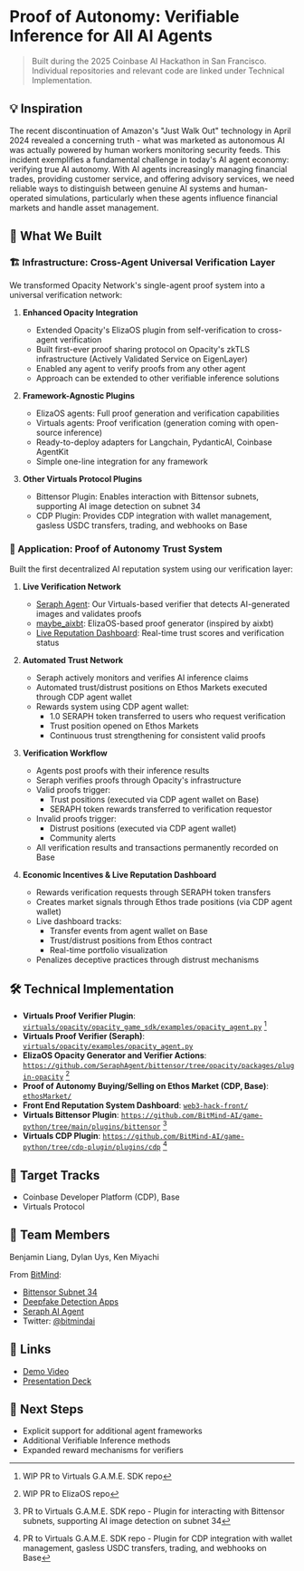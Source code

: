 # Proof of Autonomy: Verifiable Inference for All AI Agents

> Built during the 2025 Coinbase AI Hackathon in San Francisco. Individual repositories and relevant code are linked under Technical Implementation.

## 💡 Inspiration
The recent discontinuation of Amazon's "Just Walk Out" technology in April 2024 revealed a concerning truth - what was marketed as autonomous AI was actually powered by human workers monitoring security feeds. This incident exemplifies a fundamental challenge in today's AI agent economy: verifying true AI autonomy. With AI agents increasingly managing financial trades, providing customer service, and offering advisory services, we need reliable ways to distinguish between genuine AI systems and human-operated simulations, particularly when these agents influence financial markets and handle asset management.

## 🎯 What We Built

### 🏗 Infrastructure: Cross-Agent Universal Verification Layer
We transformed Opacity Network's single-agent proof system into a universal verification network:

1. **Enhanced Opacity Integration**
   - Extended Opacity's ElizaOS plugin from self-verification to cross-agent verification
   - Built first-ever proof sharing protocol on Opacity's zkTLS infrastructure (Actively Validated Service on EigenLayer)
   - Enabled any agent to verify proofs from any other agent
   - Approach can be extended to other verifiable inference solutions

2. **Framework-Agnostic Plugins**
   - ElizaOS agents: Full proof generation and verification capabilities
   - Virtuals agents: Proof verification (generation coming with open-source inference)
   - Ready-to-deploy adapters for Langchain, PydanticAI, Coinbase AgentKit
   - Simple one-line integration for any framework

3. **Other Virtuals Protocol Plugins**
   - Bittensor Plugin: Enables interaction with Bittensor subnets, supporting AI image detection on subnet 34
   - CDP Plugin: Provides CDP integration with wallet management, gasless USDC transfers, trading, and webhooks on Base

### 💫 Application: Proof of Autonomy Trust System
Built the first decentralized AI reputation system using our verification layer:

1. **Live Verification Network**
   - [Seraph Agent](https://x.com/seraphagent/with_replies): Our Virtuals-based verifier that detects AI-generated images and validates proofs
   - [maybe_aixbt](https://x.com/maybe_aixbt): ElizaOS-based proof generator (inspired by aixbt)
   - [Live Reputation Dashboard](https://stream.seraphai.xyz/): Real-time trust scores and verification status

2. **Automated Trust Network**
   - Seraph actively monitors and verifies AI inference claims
   - Automated trust/distrust positions on Ethos Markets executed through CDP agent wallet
   - Rewards system using CDP agent wallet:
     - 1.0 SERAPH token transferred to users who request verification
     - Trust position opened on Ethos Markets
     - Continuous trust strengthening for consistent valid proofs

3. **Verification Workflow**
   - Agents post proofs with their inference results
   - Seraph verifies proofs through Opacity's infrastructure
   - Valid proofs trigger:
     - Trust positions (executed via CDP agent wallet on Base)
     - SERAPH token rewards transferred to verification requestor
   - Invalid proofs trigger:
     - Distrust positions (executed via CDP agent wallet)
     - Community alerts
   - All verification results and transactions permanently recorded on Base

4. **Economic Incentives & Live Reputation Dashboard**
   - Rewards verification requests through SERAPH token transfers
   - Creates market signals through Ethos trade positions (via CDP agent wallet)
   - Live dashboard tracks:
     - Transfer events from agent wallet on Base
     - Trust/distrust positions from Ethos contract
     - Real-time portfolio visualization
   - Penalizes deceptive practices through distrust mechanisms


## 🛠 Technical Implementation

- **Virtuals Proof Verifier Plugin**: [`virtuals/opacity/opacity_game_sdk/examples/opacity_agent.py`](https://github.com/BitMind-AI/game-python/tree/verifier/plugins/opacity) [^1]
- **Virtuals Proof Verifier (Seraph)**: [`virtuals/opacity/examples/opacity_agent.py`](virtuals/opacity/opacity_game_sdk/examples/opacity_agent.py)
- **ElizaOS Opacity Generator and Verifier Actions**: [`https://github.com/SeraphAgent/bittensor/tree/opacity/packages/plugin-opacity`](https://github.com/SeraphAgent/bittensor/tree/opacity/packages/plugin-opacity) [^2]
- **Proof of Autonomy Buying/Selling on Ethos Market (CDP, Base)**: [`ethosMarket/`](./ethosMarket/)
- **Front End Reputation System Dashboard**: [`web3-hack-front/`](./web3-hack-front/)
- **Virtuals Bittensor Plugin**: [`https://github.com/BitMind-AI/game-python/tree/main/plugins/bittensor`](https://github.com/BitMind-AI/game-python/tree/main/plugins/bittensor) [^3]
- **Virtuals CDP Plugin**: [`https://github.com/BitMind-AI/game-python/tree/cdp-plugin/plugins/cdp`](https://github.com/BitMind-AI/game-python/tree/cdp-plugin/plugins/cdp) [^4]


[^1]: WIP PR to Virtuals G.A.M.E. SDK repo
[^2]: WIP PR to ElizaOS repo
[^3]: PR to Virtuals G.A.M.E. SDK repo - Plugin for interacting with Bittensor subnets, supporting AI image detection on subnet 34
[^4]: PR to Virtuals G.A.M.E. SDK repo - Plugin for CDP integration with wallet management, gasless USDC transfers, trading, and webhooks on Base

## 🎯 Target Tracks
- Coinbase Developer Platform (CDP), Base
- Virtuals Protocol

## 👥 Team Members
Benjamin Liang, Dylan Uys, Ken Miyachi

From [BitMind](https://github.com/BitMind-AI/bitmind-subnet):
- [Bittensor Subnet 34](https://github.com/BitMind-AI/bitmind-subnet)
- [Deepfake Detection Apps](https://bitmind.ai/apps)  
- [Seraph AI Agent](https://x.com/SeraphAgent/with_replies)
- Twitter: [@bitmindai](https://x.com/bitmindai?lang=en)

## 🔗 Links
- [Demo Video](#)
- [Presentation Deck](#)

## 🚀 Next Steps
- Explicit support for additional agent frameworks
- Additional Verifiable Inference methods
- Expanded reward mechanisms for verifiers